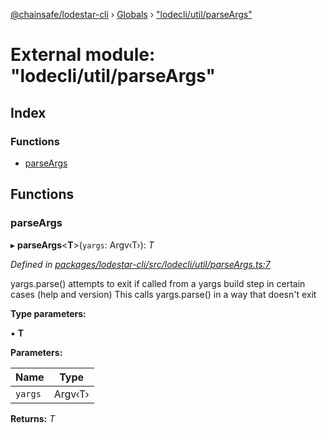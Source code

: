 [@chainsafe/lodestar-cli](../README.md) › [Globals](../globals.md) › ["lodecli/util/parseArgs"](_lodecli_util_parseargs_.md)

# External module: "lodecli/util/parseArgs"

## Index

### Functions

* [parseArgs](_lodecli_util_parseargs_.md#parseargs)

## Functions

###  parseArgs

▸ **parseArgs**<**T**>(`yargs`: Argv‹T›): *T*

*Defined in [packages/lodestar-cli/src/lodecli/util/parseArgs.ts:7](https://github.com/ChainSafe/lodestar/blob/a7b4c5ad0/packages/lodestar-cli/src/lodecli/util/parseArgs.ts#L7)*

yargs.parse() attempts to exit if called from a yargs build step in certain cases (help and version)
This calls yargs.parse() in a way that doesn't exit

**Type parameters:**

▪ **T**

**Parameters:**

Name | Type |
------ | ------ |
`yargs` | Argv‹T› |

**Returns:** *T*
